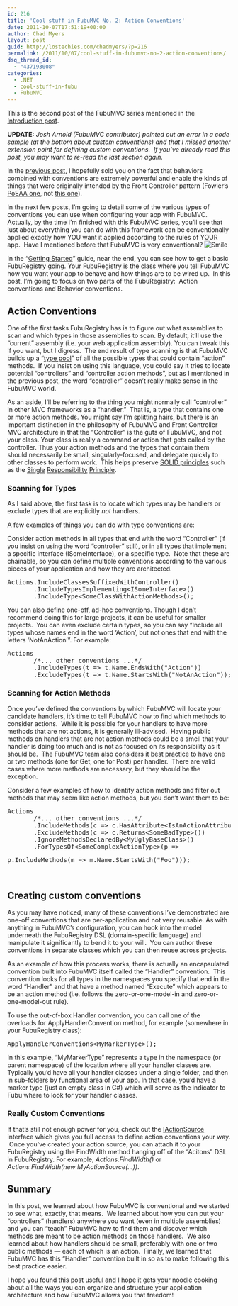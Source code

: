 ```yaml
---
id: 216
title: 'Cool stuff in FubuMVC No. 2: Action Conventions'
date: 2011-10-07T17:51:19+00:00
author: Chad Myers
layout: post
guid: http://lostechies.com/chadmyers/?p=216
permalink: /2011/10/07/cool-stuff-in-fubumvc-no-2-action-conventions/
dsq_thread_id:
  - "437193008"
categories:
  - .NET
  - cool-stuff-in-fubu
  - FubuMVC
---
```

This is the second post of the FubuMVC series mentioned in the [Introduction post](http://lostechies.com/chadmyers/2011/05/30/cool-stuff-in-fubucore-and-fubumvc-series/).

**UPDATE:** _Josh Arnold (FubuMVC contributor) pointed out an error in a code sample (at the bottom about custom conventions) and that I missed another extension point for defining custom conventions.  If you&#8217;ve already read this post, you may want to re-read the last section again._

In the [previous post](http://lostechies.com/chadmyers/2011/06/23/cool-stuff-in-fubumvc-no-1-behaviors/), I hopefully sold you on the fact that behaviors combined with conventions are extremely powerful and enable the kinds of things that were originally intended by the Front Controller pattern (Fowler’s [PoEAA one](http://martinfowler.com/eaaCatalog/frontController.html), not [this one](http://msdn.microsoft.com/en-us/library/ff648617.aspx)).

In the next few posts, I’m going to detail some of the various types of conventions you can use when configuring your app with FubuMVC.  Actually, by the time I’m finished with this FubuMVC series, you’ll see that just about everything you can do with this framework can be conventionally applied exactly how YOU want it applied according to the rules of YOUR app.  Have I mentioned before that FubuMVC is very conventional? <img class="wlEmoticon wlEmoticon-smile" style="border-style: none;" src="http://lostechies.com/chadmyers/files/2011/09/wlEmoticon-smile.png" alt="Smile" />

In the “[Getting Started](http://readthedocs.org/docs/fubumvc/en/latest/topics/gettingstarted.html)” guide, near the end, you can see how to get a basic FubuRegistry going. Your FubuRegistry is the class where you tell FubuMVC how you want your app to behave and how things are to be wired up.  In this post, I’m going to focus on two parts of the FubuRegistry:  Action conventions and Behavior conventions.

## Action Conventions

One of the first tasks FubuRegistry has is to figure out what assemblies to scan and which types in those assemblies to scan. By default, it’ll use the “current” assembly (i.e. your web application assembly). You can tweak this if you want, but I digress.  The end result of type scanning is that FubuMVC builds up a “[type pool](https://github.com/DarthFubuMVC/fubumvc/blob/master/src/FubuMVC.Core/Registration/TypePool.cs)” of all the possible types that could contain “action” methods.  If you insist on using this language, you could say it tries to locate potential “controllers” and “controller action methods”, but as I mentioned in the previous post, the word “controller” doesn’t really make sense in the FubuMVC world.

As an aside, I’ll be referring to the thing you might normally call “controller” in other MVC frameworks as a “handler.”  That is, a type that contains one or more action methods. You might say I’m splitting hairs, but there is an important distinction in the philosophy of FubuMVC and Front Controller MVC architecture in that the “Controller” is the guts of FubuMVC, and not your class. Your class is really a command or action that gets called by the controller. Thus your action methods and the types that contain them should necessarily be small, singularly-focused, and delegate quickly to other classes to perform work.  This helps preserve [SOLID principles](http://lostechies.com/chadmyers/2008/03/08/pablo-s-topic-of-the-month-march-solid-principles/) such as the [Single](http://www.objectmentor.com/resources/articles/srp.pdf) [Responsibility](http://www.lostechies.com/blogs/sean_chambers/archive/2008/03/15/ptom-single-responsibility-principle.aspx) [Principle](http://lostechies.com/blogs/jason_meridth/archive/2008/03/26/ptom-single-responsibility-principle.aspx).

### Scanning for Types

As I said above, the first task is to locate which types may be handlers or exclude types that are explicitly _not_ handlers.

A few examples of things you can do with type conventions are:

Consider action methods in all types that end with the word “Controller” (if you insist on using the word “controller” still), or in all types that implement a specific interface (ISomeInterface), or a specific type.  Note that these are chainable, so you can define multiple conventions according to the various pieces of your application and how they are architected.

<pre class="brush:csharp">Actions.IncludeClassesSuffixedWithController()
       .IncludeTypesImplementing&lt;ISomeInterface&gt;()
       .IncludeType&lt;SomeClassWithActionMethods&gt;();</pre>

You can also define one-off, ad-hoc conventions. Though I don’t recommend doing this for large projects, it can be useful for smaller projects.  You can even exclude certain types, so you can say “Include all types whose names end in the word ‘Action’, but not ones that end with the letters ‘NotAnAction’”. For example:

<pre class="brush:csharp">Actions
       /*... other conventions ...*/
       .IncludeTypes(t =&gt; t.Name.EndsWith("Action"))
       .ExcludeTypes(t =&gt; t.Name.StartsWith("NotAnAction"));</pre>

### Scanning for Action Methods

Once you’ve defined the conventions by which FubuMVC will locate your candidate handlers, it’s time to tell FubuMVC how to find which methods to consider actions.  While it is possible for your handlers to have more methods that are not actions, it is generally ill-advised.  Having public methods on handlers that are not action methods could be a smell that your handler is doing too much and is not as focused on its responsibility as it should be.  The FubuMVC team also considers it best practice to have one or two methods (one for Get, one for Post) per handler.  There are valid cases where more methods are necessary, but they should be the exception.

Consider a few examples of how to identify action methods and filter out methods that may seem like action methods, but you don’t want them to be:

<pre class="brush:csharp">Actions
       /*... other conventions ...*/
       .IncludeMethods(c =&gt; c.HasAttribute&lt;IsAnActionAttribute&gt;())
       .ExcludeMethods(c =&gt; c.Returns&lt;SomeBadType&gt;())
       .IgnoreMethodsDeclaredBy&lt;MyUglyBaseClass&gt;()
       .ForTypesOf&lt;SomeComplexActionType&gt;(p =&gt;</pre>

<pre class="brush:csharp">p.IncludeMethods(m =&gt; m.Name.StartsWith("Foo")));</pre>

&nbsp;

## Creating custom conventions

As you may have noticed, many of these conventions I’ve demonstrated are one-off conventions that are per-application and not very reusable. As with anything in FubuMVC’s configuration, you can hook into the model underneath the FubuRegistry DSL (domain-specific language) and manipulate it significantly to bend it to your will.  You can author these conventions in separate classes which you can then reuse across projects.

As an example of how this process works, there is actually an encapsulated convention built into FubuMVC itself called the “Handler” convention.  This convention looks for all types in the namespaces you specify that end in the word “Handler” and that have a method named “Execute” which appears to be an action method (i.e. follows the zero-or-one-model-in and zero-or-one-model-out rule).

To use the out-of-box Handler convention, you can call one of the overloads for ApplyHandlerConvention method, for example (somewhere in your FubuRegistry class):

<pre class="brush:csharp">ApplyHandlerConventions&lt;MyMarkerType&gt;();</pre>

In this example, “MyMarkerType” represents a type in the namespace (or parent namespace) of the location where all your handler classes are.  Typically you’d have all your handler classes under a single folder, and then in sub-folders by functional area of your app. In that case, you’d have a marker type (just an empty class in C#) which will serve as the indicator to Fubu where to look for your handler classes.

### Really Custom Conventions

If that&#8217;s still not enough power for you, check out the [IActionSource](https://github.com/DarthFubuMVC/fubumvc/blob/master/src/FubuMVC.Core/Registration/IActionSource.cs) interface which gives you full access to define action conventions your way.  Once you&#8217;ve created your action source, you can attach it to your FubuRegistry using the FindWidth method hanging off of the &#8220;Acitons&#8221; DSL in FubuRegistry. For example, _Actions.FindWidth<MyActionSource>()_ or _Actions.FindWidth(new MyActionSource(&#8230;))_.

## Summary

In this post, we learned about how FubuMVC is conventional and we started to see what, exactly, that means.  We learned about how you can put your &#8220;controllers&#8221; (handlers) anywhere you want (even in multiple assemblies) and you can &#8220;teach&#8221; FubuMVC how to find them and discover which methods are meant to be action methods on those handlers.  We also learned about how handlers should be small, preferably with one or two public methods &#8212; each of which is an action.  Finally, we learned that FubuMVC has this &#8220;Handler&#8221; convention built in so as to make following this best practice easier.

I hope you found this post useful and I hope it gets your noodle cooking about all the ways you can organize and structure your application architecture and how FubuMVC allows you that freedom!